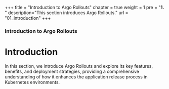 +++
title = "Introduction to Argo Rollouts"
chapter = true
weight = 1
pre = "<b>1. </b>"
description="This section introduces Argo Rollouts."
url = "01_introduction"
+++

### Introduction to Argo Rollouts

# Introduction

In this section, we introduce Argo Rollouts and explore its key features, benefits, and deployment strategies, providing a comprehensive understanding of how it enhances the application release process in Kubernetes environments.